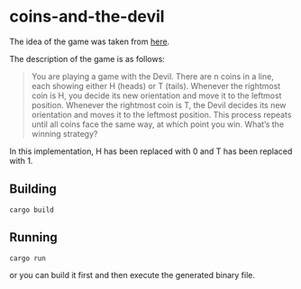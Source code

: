 # coins-and-the-devil

The idea of the game was taken from [here](https://blog.tanyakhovanova.com/2020/03/a-game-with-the-devil). 

The description of the game is as follows:

> You are playing a game with the Devil. There are n coins in a line, each showing either H (heads) or T (tails). Whenever the rightmost coin is H, you decide its new orientation and move it to the leftmost position. Whenever the rightmost coin is T, the Devil decides its new orientation and moves it to the leftmost position. This process repeats until all coins face the same way, at which point you win. What’s the winning strategy? 

In this implementation, H has been replaced with 0 and T has been replaced with 1.

## Building
```
cargo build
```

## Running
```
cargo run
```
or you can build it first and then execute the generated binary file.

